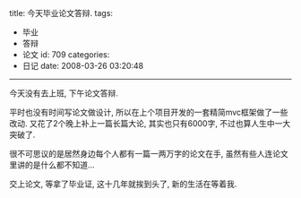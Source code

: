 title: 今天毕业论文答辩.
tags:
  - 毕业
  - 答辩
  - 论文
id: 709
categories:
  - 日记
date: 2008-03-26 03:20:48
---

今天没有去上班, 下午论文答辩.

平时也没有时间写论文做设计, 所以在上个项目开发的一套精简mvc框架做了一些改动. 又花了2个晚上补上一篇长篇大论, 其实也只有6000字, 不过也算人生中一大突破了.

很不可思议的是居然身边每个人都有一篇一两万字的论文在手, 虽然有些人连论文里讲的是什么都不知道...

交上论文, 等拿了毕业证, 这十几年就挨到头了, 新的生活在等着我.